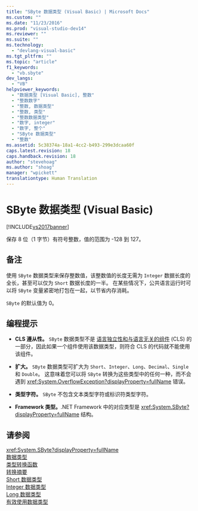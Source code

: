 ```yaml
---
title: "SByte 数据类型 (Visual Basic) | Microsoft Docs"
ms.custom: ""
ms.date: "11/23/2016"
ms.prod: "visual-studio-dev14"
ms.reviewer: ""
ms.suite: ""
ms.technology: 
  - "devlang-visual-basic"
ms.tgt_pltfrm: ""
ms.topic: "article"
f1_keywords: 
  - "vb.sbyte"
dev_langs: 
  - "VB"
helpviewer_keywords: 
  - "数据类型 [Visual Basic], 整数"
  - "整数数字"
  - "整数, 数据类型"
  - "整数, 类型"
  - "整数数据类型"
  - "数字, integer"
  - "数字, 整个"
  - "SByte 数据类型"
  - "整数"
ms.assetid: 5c38374a-18a1-4cc2-b493-299e3dcaa60f
caps.latest.revision: 18
caps.handback.revision: 18
author: "stevehoag"
ms.author: "shoag"
manager: "wpickett"
translationtype: Human Translation
---
```

# SByte 数据类型 (Visual Basic)
[!INCLUDE[vs2017banner](../../../csharp/includes/vs2017banner.md)]

保存 8 位（1 字节）有符号整数，值的范围为 \-128 到 127。  
  
## 备注  
 使用 `SByte` 数据类型来保存整数值，该整数值的长度无需为 `Integer` 数据长度的全长，甚至可以仅为 `Short` 数据长度的一半。  在某些情况下，公共语言运行时可以将 `SByte` 变量紧密地打包在一起，以节省内存消耗。  
  
 `SByte` 的默认值为 0。  
  
## 编程提示  
  
-   **CLS 遵从性。** `SByte` 数据类型不是 [语言独立性和与语言无关的组件](../Topic/Language%20Independence%20and%20Language-Independent%20Components.md) \(CLS\) 的一部分，因此如果一个组件使用该数据类型，则符合 CLS 的代码就不能使用该组件。  
  
-   **扩大。** `SByte` 数据类型可扩大为 `Short`、`Integer`、`Long`、`Decimal`、`Single` 和 `Double`。  这意味着您可以将 `SByte` 转换为这些类型中的任何一种，而不会遇到 <xref:System.OverflowException?displayProperty=fullName> 错误。  
  
-   **类型字符。** `SByte` 不包含文本类型字符或标识符类型字符。  
  
-   **Framework 类型。**.NET Framework 中的对应类型是 <xref:System.SByte?displayProperty=fullName> 结构。  
  
## 请参阅  
 <xref:System.SByte?displayProperty=fullName>   
 [数据类型](../../../visual-basic/language-reference/data-types/data-type-summary.md)   
 [类型转换函数](../../../visual-basic/language-reference/functions/type-conversion-functions.md)   
 [转换摘要](../../../visual-basic/language-reference/keywords/conversion-summary.md)   
 [Short 数据类型](../../../visual-basic/language-reference/data-types/short-data-type.md)   
 [Integer 数据类型](../../../visual-basic/language-reference/data-types/integer-data-type.md)   
 [Long 数据类型](../../../visual-basic/language-reference/data-types/long-data-type.md)   
 [有效使用数据类型](../../../visual-basic/programming-guide/language-features/data-types/efficient-use-of-data-types.md)